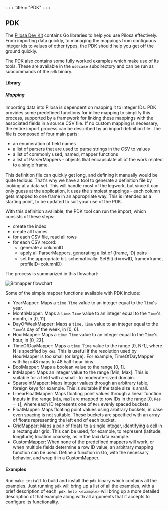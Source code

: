 +++
title = "PDK"
+++

## PDK

The [Pilosa Dev Kit](https://github.com/pilosa/pdk) contains Go libraries to help you use Pilosa effectively. From importing data quickly, to managing the mappings from contiguous integer ids to values of other types, the PDK should help you get off the ground quickly.

The PDK also contains some fully worked examples which make use of its tools. These are available in the `usecase` subdirectory and can be run as subcommands of the `pdk` binary.

#### Library

##### Mapping

Importing data into Pilosa is dependent on mapping it to integer IDs. PDK provides some predefined functions for inline mapping to simplify this process, supported by a framework for linking these mappings with the associated fields in a source CSV file. If no custom mapping is necessary, the entire import process can be described by an import definition file. The file is composed of four main parts:

* an enumeration of field names
* a list of parsers that are used to parse strings in the CSV to values
* a list of commonly used, named, mapper functions
* a list of ParserMappers - objects that encapsulate all of the work related to a single frame. 

This definition file can quickly get long, and defining it manually would be quite tedious. That's why we have a tool to generate a definition file by looking at a data set. This will handle most of the legwork, but since it can only guess at the application, it uses the simplest mappings - each column gets mapped to one frame in an appropriate way. This is intended as a starting point, to be updated to suit your use of the PDK.

With this definition available, the PDK tool can run the import, which consists of these steps:

- create the index
- create all frames
- for each CSV file, read all rows
- for each CSV record: 
  - generate a columnID
  - apply all ParserMappers, generating a list of (frame, ID) pairs
  - set the appropriate bit. schematically: SetBit(id=rowID, frame=frame, profileID=columnID)

The process is summarized in this flowchart:

![Bitmapper flowchart](/img/docs/pdk-bitmapper-flowchart.svg)


Some of the simple mapper functions available with PDK include:

* YearMapper: Maps a `time.Time` value to an integer equal to the `Time`'s year. 
* MonthMapper: Maps a `time.Time` value to an integer equal to the `Time`'s month, in [0, 11].
* DayOfWeekMapper: Maps a `time.Time` value to an integer equal to the `Time`'s day of the week, in [0, 6].
* HourMapper: Maps a `time.Time` value to an integer equal to the `Time`'s hour, in [0, 23].
* TimeOfDayMapper: Maps a `time.Time` value to the range [0, N-1], where N is specified by `Res`. This is useful if the resolution used by HourMapper is too small (or large). For example, TimeOfDayMapper with `Res`=48 maps to 48 half-hour bins.
* BoolMapper: Maps a boolean value to the range [0, 1].
* IntMapper: Maps an integer value to the range [Min, Max]. This is suitable for a field with a small- to moderate-sized domain.
* SparseIntMapper: Maps integer values through an arbitrary table, foreign keys for example. This is suitable if the table size is small.
* LinearFloatMapper: Maps floating point values through a linear function. Inputs in the range [`Min`, `Max`] are mapped to row IDs in the range [0, `Res - 1`], where each ID represents one of `Res` evenly spaced buckets.
* FloatMapper: Maps floating point values using arbitrary buckets, in case even spacing is not suitable. These buckets are specified with an array of floats representing the left end of each bucket.
* GridMapper: Maps a pair of floats to a single integer, identifying a cell in a rectangular grid. This can be used, for example, to represent (latitude, longitude) location coarsely, as in the taxi data example.
* CustomMapper: When none of the predefined mappers will work, or when multiple fields determine a row ID value, an arbitrary mapping function can be used. Define a function in Go, with the necessary behavior, and wrap it in a CustomMapper.

#### Examples

Run `make install` to build and install the `pdk` binary which contains all the examples. Just running `pdk` will bring up a list of all the examples, with a brief description of each. `pdk help <example>` will bring up a more detailed description of that example along with all arguments that it accepts to configure its functionality.

<!--
##### Net

A detailed discussion of using Pilosa to index network traffic data is available [here - TODO]link blog post). This will discuss the implementation of `pdk net` as it relates to the use of the PDK library tools.
-->
